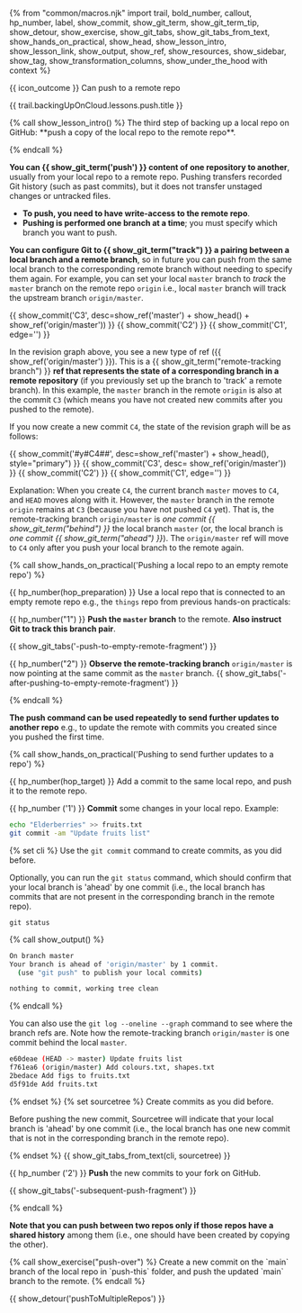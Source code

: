 {% from "common/macros.njk" import trail, bold_number, callout, hp_number, label, show_commit, show_git_term, show_git_term_tip, show_detour, show_exercise, show_git_tabs, show_git_tabs_from_text, show_hands_on_practical, show_head, show_lesson_intro, show_lesson_link, show_output, show_ref, show_resources, show_sidebar, show_tag, show_transformation_columns, show_under_the_hood with context %}

<span id="prereqs"></span>

<span id="outcomes">{{ icon_outcome }} Can push to a remote repo</span>

<span id="title">{{ trail.backingUpOnCloud.lessons.push.title }}</span>

<div id="body">
{% call show_lesson_intro() %}
The third step of backing up a local repo on GitHub: **push a copy of the local repo to the remote repo**.

{% endcall %}

**You can {{ show_git_term('push') }} content of one repository to another**, usually from your local repo to a remote repo. Pushing transfers recorded Git history (such as past commits), but it does not transfer unstaged changes or untracked files.

* **To push, you need to have <tooltip content="permission to update contents on the remote">write-access</tooltip> to the remote repo**.
* **Pushing is performed one branch at a time**; you must specify which branch you want to push.

**You can configure Git to {{ show_git_term("track") }} a pairing between a local branch and a remote branch**, so in future you can push from the same local branch to the corresponding remote branch without needing to specify them again. For example, you can set your local `master` branch to _track_ the `master` branch on the remote repo `origin` i.e., local `master` branch will track the <tooltip content="'upstream' is commonly used to refer to the remote repo connected to a local repo">upstream</tooltip> branch `origin/master`.

{{ show_commit('C3', desc=show_ref('master') + show_head() + show_ref('origin/master')) }}
{{ show_commit('C2') }}
{{ show_commit('C1', edge='') }}
<p/>

In the revision graph above, you see a new type of ref ({{ show_ref('origin/master') }}). This is a {{ show_git_term("remote-tracking branch") }} **ref that represents the state of a corresponding branch in a remote repository** (if you previously set up the branch to 'track' a remote branch). In this example, the `master` branch in the remote `origin` is also at the commit `C3` (which means you have not created new commits after you pushed to the remote).

If you now create a new commit `C4`, the state of the revision graph will be as follows:

{{ show_commit('#y#C4##', desc=show_ref('master')  + show_head(), style="primary") }}
{{ show_commit('C3', desc= show_ref('origin/master')) }}
{{ show_commit('C2') }}
{{ show_commit('C1', edge='') }}
<p/>

Explanation: When you create `C4`, the current branch `master` moves to `C4`, and `HEAD` moves along with it. However, the `master` branch in the remote `origin` remains at `C3` (because you have not pushed `C4` yet). That is, the remote-tracking branch `origin/master` is _one commit {{ show_git_term("behind") }}_ the local branch `master` (or, the local branch is _one commit {{ show_git_term("ahead") }}_). The `origin/master` ref will move to `C4` only after you push your local branch to the remote again.

{% call show_hands_on_practical('Pushing a local repo to an empty remote repo')  %}

{{ hp_number(hop_preparation) }} Use a local repo that is connected to an empty remote repo e.g., the `things` repo from previous hands-on practicals:

{{ hp_number("1") }} **Push the `master` branch** to the remote. **Also instruct Git to track this branch pair**.

{{ show_git_tabs('-push-to-empty-remote-fragment') }}

{{ hp_number("2") }} **Observe the remote-tracking branch** `origin/master` is now pointing at the same commit as the `master` branch.
{{ show_git_tabs('-after-pushing-to-empty-remote-fragment') }}

{% endcall %}

**The push command can be used repeatedly to send further updates to another repo** e.g., to update the remote with commits you created since you pushed the first time.

{% call show_hands_on_practical('Pushing to send further updates to a repo')  %}

{{ hp_number(hop_target) }} Add a commit to the same local repo, and push it to the remote repo.

{{ hp_number ('1') }} **Commit** some changes in your local repo. Example:

```bash
echo "Elderberries" >> fruits.txt
git commit -am "Update fruits list"
```

{% set cli %} <!-- ------ start: Git Tabs --------------->
Use the `git commit` command to create commits, as you did before.

Optionally, you can run the `git status` command, which should confirm that your local branch is 'ahead' by one commit (i.e., the local branch has commits that are not present in the corresponding branch in the remote repo).

```bash{.no-line-numbers}
git status
```
{% call show_output() %}
```bash {highlight-lines="2"}
On branch master
Your branch is ahead of 'origin/master' by 1 commit.
  (use "git push" to publish your local commits)

nothing to commit, working tree clean
```
{% endcall %}

You can also use the `git log --oneline --graph` command to see where the branch refs are. Note how the remote-tracking branch `origin/master` is one commit behind the local `master`.

```bash {highlight-lines="1['HEAD']@pink,1['master']@#e6fff2,2['origin/master']@#e6fff2"}
e60deae (HEAD -> master) Update fruits list
f761ea6 (origin/master) Add colours.txt, shapes.txt
2bedace Add figs to fruits.txt
d5f91de Add fruits.txt
```
{% endset %}
{% set sourcetree %}
Create commits as you did before.

Before pushing the new commit, Sourcetree will indicate that your local branch is 'ahead' by one commit (i.e., the local branch has one new commit that is not in the corresponding branch in the remote repo).

<pic eager src="{{baseUrl}}/gitAndGithub/push/images/sourcetreeLocalBranchAhead.png" height="100" />
<p/>

{% endset %}
{{ show_git_tabs_from_text(cli, sourcetree) }}
<!-- ------ end: Git Tabs -------------------------------->


{{ hp_number ('2') }} **Push** the new commits to your fork on GitHub.

{{ show_git_tabs('-subsequent-push-fragment') }}

{% endcall %}


**Note that you can push between two repos only if those repos have a shared history** among them (i.e., one should have been created by copying the other).

</div>

<div id="extras">
{% call show_exercise("push-over") %}
Create a new commit on the `main` branch of the local repo in `push-this` folder, and push the updated `main` branch to the remote.
{% endcall %}

{{ show_detour('pushToMultipleRepos') }}

</div>
